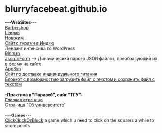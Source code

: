 # blurryfacebeat.github.io
<b>---WebSites---</b>
<br>
[Barbershop](https://blurryfacebeat.github.io/barbershop)
<br>
[Limpon](https://blurryfacebeat.github.io/limpon)
<br>
[Новохим](https://blurryfacebeat.github.io/ParaWebPract)
<br>
[Сайт с турами в Индию](https://blurryfacebeat.github.io/yoga)
<br>
[Лендинг интенсива по WordPress](https://blurryfacebeat.github.io/wordpressWebinar)
<br>
[Binman](https://blurryfacebeat.github.io/binman)
<br>
[JsonToForm](https://blurryfacebeat.github.io/json-to-form/) --> Динамический парсер JSON файлов, преобразующий их в форму на сайте
<br>
[AppSon](https://blurryfacebeat.github.io/smart-academy_first-task/)
<br>
[Сайт по доставке индивидуального питания](https://blurryfacebeat.github.io/Food)
<br>
[Блокнот с возможностью загрузить файл с текстом и сохранить файл с текстом](https://blurryfacebeat.github.io/ez-notepad/)
<br>
<br>
<b>-Практика в "Паравеб", сайт "ТГУ"-</b>
<br>
[Главная страница](https://blurryfacebeat.github.io/tsuparaweb/)
<br>
[Страница "Об университете"](https://blurryfacebeat.github.io/tsuparaweb/about_university)
<br>
<br>
<b>---Games---</b>
<br>
[ClickCluckOnBluck](https://blurryfacebeat.github.io/ClickCluckOnBluck) a game which u need to click on the squares a while to score points.
